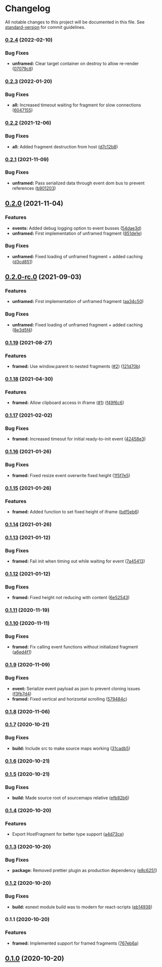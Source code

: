 # Changelog

All notable changes to this project will be documented in this file. See [standard-version](https://github.com/conventional-changelog/standard-version) for commit guidelines.

### [0.2.4](https://github.com/fragsalat/monteur/compare/v0.2.3...v0.2.4) (2022-02-10)


### Bug Fixes

* **unframed:** Clear target container on destroy to allow re-render ([07079c8](https://github.com/fragsalat/monteur/commit/07079c8f99a788c6ae16ba91f7277598e3f70d21))

### [0.2.3](https://github.com/fragsalat/monteur/compare/v0.2.2...v0.2.3) (2022-01-20)


### Bug Fixes

* **all:** Increased timeout waiting for fragment for slow connections ([6047155](https://github.com/fragsalat/monteur/commit/604715507bb1d66fc83bded8d8b2af0c328b23b5))

### [0.2.2](https://github.com/fragsalat/monteur/compare/v0.2.1...v0.2.2) (2021-12-06)


### Bug Fixes

* **all:** Added fragment destruction from host ([d7c12b8](https://github.com/fragsalat/monteur/commit/d7c12b8a6b1338441bcf04ad4baadc3e32d9526a))

### [0.2.1](https://github.com/fragsalat/monteur/compare/v0.2.0...v0.2.1) (2021-11-09)


### Bug Fixes

* **unframed:** Pass serialized data through event dom bus to prevent references ([b901203](https://github.com/fragsalat/monteur/commit/b901203e775cbaf994b141fa3e0b3de95ddcba75))

## [0.2.0](https://github.com/fragsalat/monteur/compare/v0.1.19...v0.2.0) (2021-11-04)


### Features

* **events:** Added debug logging option to event busses ([54dae3d](https://github.com/fragsalat/monteur/commit/54dae3de08bb5f0223f51911472d0aa7af16d9b7))
* **unframed:** First implementation of unframed fragment ([851de1e](https://github.com/fragsalat/monteur/commit/851de1ef7e13e9dc8d4961a1712abcc4306e01c4))


### Bug Fixes

* **unframed:** Fixed loading of unframed fragment + added caching ([d3cd851](https://github.com/fragsalat/monteur/commit/d3cd851a4b9f4d7e207cf4fcfb1533c730b09423))

## [0.2.0-rc.0](https://github.com/fragsalat/monteur/compare/v0.1.19...v0.2.0-rc.0) (2021-09-03)


### Features

* **unframed:** First implementation of unframed fragment ([aa34c50](https://github.com/fragsalat/monteur/commit/aa34c50f198b12138531256dd2feeb0a63cc34a9))


### Bug Fixes

* **unframed:** Fixed loading of unframed fragment + added caching ([8e3d5f4](https://github.com/fragsalat/monteur/commit/8e3d5f473472da149e0c2c9e14878885c4055ab7))

### [0.1.19](https://github.com/fragsalat/monteur/compare/v0.1.18...v0.1.19) (2021-08-27)


### Features

* **framed:** Use window.parent to nested fragments ([#2](https://github.com/fragsalat/monteur/issues/2)) ([121d70b](https://github.com/fragsalat/monteur/commit/121d70b77d85617e65161589c392039a9df71f0e))

### [0.1.18](https://github.com/fragsalat/monteur/compare/v0.1.17...v0.1.18) (2021-04-30)


### Features

* **framed:** Allow clipboard access in iframe ([#1](https://github.com/fragsalat/monteur/issues/1)) ([f49f6c6](https://github.com/fragsalat/monteur/commit/f49f6c6447ff6642ca6f6282be2f9714c75a4b8b))

### [0.1.17](https://github.com/fragsalat/monteur/compare/v0.1.16...v0.1.17) (2021-02-02)


### Bug Fixes

* **framed:** Increased timeout for initial ready-to-init event ([42458e3](https://github.com/fragsalat/monteur/commit/42458e3308b535227f17b3aa099639b024d6105f))

### [0.1.16](https://github.com/fragsalat/monteur/compare/v0.1.15...v0.1.16) (2021-01-26)


### Bug Fixes

* **framed:** Fixed resize event overwrite fixed height ([1f5f7e5](https://github.com/fragsalat/monteur/commit/1f5f7e5b88e5408b81725ef3b02800f7c4fbbe1f))

### [0.1.15](https://github.com/fragsalat/monteur/compare/v0.1.14...v0.1.15) (2021-01-26)


### Features

* **framed:** Added function to set fixed height of iframe ([bdf5eb6](https://github.com/fragsalat/monteur/commit/bdf5eb6f60835b5f412f9ba4fc8294a854c3a8af))

### [0.1.14](https://github.com/fragsalat/monteur/compare/v0.1.13...v0.1.14) (2021-01-26)

### [0.1.13](https://github.com/fragsalat/monteur/compare/v0.1.12...v0.1.13) (2021-01-12)


### Bug Fixes

* **framed:** Fail init when timing out while waiting for event ([7a45413](https://github.com/fragsalat/monteur/commit/7a4541360ef3a985761d9213b1578ec381e221aa))

### [0.1.12](https://github.com/fragsalat/monteur/compare/v0.1.11...v0.1.12) (2021-01-12)


### Bug Fixes

* **framed:** Fixed height not reducing with content ([6e52543](https://github.com/fragsalat/monteur/commit/6e525436ada7d914e14c0b660fcc6ccd8d1b9538))

### [0.1.11](https://github.com/fragsalat/monteur/compare/v0.1.10...v0.1.11) (2020-11-19)

### [0.1.10](https://github.com/fragsalat/monteur/compare/v0.1.9...v0.1.10) (2020-11-11)


### Bug Fixes

* **framed:** Fix calling event functions without initialized fragment ([a6ed4f1](https://github.com/fragsalat/monteur/commit/a6ed4f1df03f7da8e7d7e2e3293edb0dc5ec531d))

### [0.1.9](https://github.com/fragsalat/monteur/compare/v0.1.8...v0.1.9) (2020-11-09)


### Bug Fixes

* **event:** Serialize event payload as json to prevent cloning issues ([f3fb7d4](https://github.com/fragsalat/monteur/commit/f3fb7d418158ce6aad0e49475d5a8ade7a3d702b))
* **framed:** Fixed vertical and horizontal scrolling ([579484c](https://github.com/fragsalat/monteur/commit/579484cc790bd8ec587e7cab5c5dbc359dea3086))

### [0.1.8](https://github.com/fragsalat/monteur/compare/v0.1.7...v0.1.8) (2020-11-06)

### [0.1.7](https://github.com/fragsalat/monteur/compare/v0.1.6...v0.1.7) (2020-10-21)


### Bug Fixes

* **build:** Include src to make source maps working ([31cadb5](https://github.com/fragsalat/monteur/commit/31cadb5f7fdc805d5f2788dc6aef262140ab2ea6))

### [0.1.6](https://github.com/fragsalat/monteur/compare/v0.1.5...v0.1.6) (2020-10-21)

### [0.1.5](https://github.com/fragsalat/monteur/compare/v0.1.4...v0.1.5) (2020-10-21)


### Bug Fixes

* **build:** Made source root of sourcemaps relative ([efb82b6](https://github.com/fragsalat/monteur/commit/efb82b6f8b371b6d515e8ba76cf1c8c5bc84a4fc))

### [0.1.4](https://github.com/fragsalat/monteur/compare/v0.1.3...v0.1.4) (2020-10-20)


### Features

* Export HostFragment for better type support ([a4d73ce](https://github.com/fragsalat/monteur/commit/a4d73cec4f860f407a05307ecb263d18ac9515cc))

### [0.1.3](https://github.com/fragsalat/monteur/compare/v0.1.2...v0.1.3) (2020-10-20)


### Bug Fixes

* **package:** Removed prettier plugin as production dependency ([e8c6251](https://github.com/fragsalat/monteur/commit/e8c62511b9dea3be78afdfc2b17a266277debba6))

### [0.1.2](https://github.com/fragsalat/monteur/compare/v0.1.1...v0.1.2) (2020-10-20)


### Bug Fixes

* **build:** esnext module build was to modern for react-scripts ([eb14938](https://github.com/fragsalat/monteur/commit/eb14938e6562d120b8edd7e6455c3643939e8985))

### 0.1.1 (2020-10-20)


### Features

* **framed:** Implemented support for framed fragments ([767eb6a](https://github.com/fragsalat/monteur/commit/767eb6afc1c6b4c4eec318d3a773797ade052cef))

## [0.1.0](https://github.com/fragsalat/monteur/compare/v0.1.1...v0.1.0) (2020-10-20)
